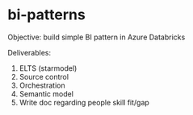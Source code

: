 # bi-patterns

Objective: build simple BI pattern in Azure Databricks

Deliverables:

1. ELTS (starmodel)
2. Source control
3. Orchestration
4. Semantic model
5. Write doc regarding people skill fit/gap
